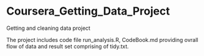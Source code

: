 # Coursera_Getting_Data_Project
Getting and cleaning data project

The project includes code file run_analysis.R, CodeBook.md providing ovrall flow of data and result set comprising of tidy.txt.

